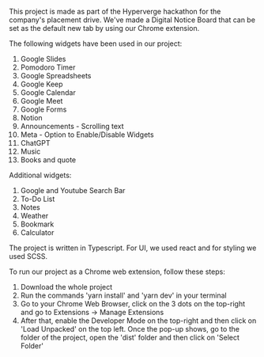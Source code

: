 This project is made as part of the Hyperverge hackathon for the company's placement drive. We've made a Digital Notice Board that can be set as the default new tab by using our Chrome extension.

The following widgets have been used in our project:

1. Google Slides
2. Pomodoro Timer
3. Google Spreadsheets
4. Google Keep
5. Google Calendar
6. Google Meet
7. Google Forms
8. Notion
9. Announcements - Scrolling text
10. Meta - Option to Enable/Disable Widgets
11. ChatGPT
12. Music
13. Books and quote

Additional widgets:
1. Google and Youtube Search Bar
2. To-Do List
3. Notes
4. Weather
5. Bookmark
6. Calculator

The project is written in Typescript. For UI, we used react and for styling we used SCSS.

To run our project as a Chrome web extension, follow these steps: 
1. Download the whole project
2. Run the commands 'yarn install' and 'yarn dev' in your terminal
3. Go to your Chrome Web Browser, click on the 3 dots on the top-right and go to Extensions -> Manage Extensions
4. After that, enable the Developer Mode on the top-right and then click on 'Load Unpacked' on the top left. Once the pop-up shows, go to the folder of the project, open the 'dist' folder and then click on 'Select Folder'
